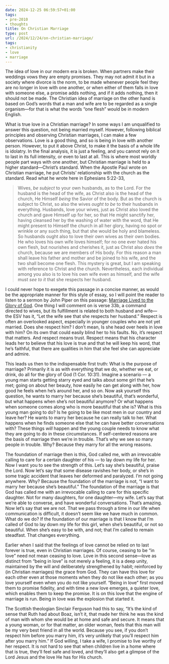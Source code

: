 ```yaml
---
date: 2024-12-25 06:59:57+01:00
tags:
- pre-2010
- thoughts
title: On Christian Marriage
type: post
url: /2024/12/24/on-christian-marriage/
tags:
- christianity
- love
- marriage
---
```



The idea of love in our modern era is broken. When partners make their weddings vows they are empty promises. They may not admit it but in a society where divorce is the norm, to be made whenever people feel they are no longer in love with one another, or when either of them falls in love with someone else, a promise adds nothing, and if it adds nothing, then it should not be made. The Christian idea of marriage on the other hand is based on God’s words that a man and wife are to be regarded as a single organism—for that is what the words “one flesh” would be in modern English.




What is true love in a Christian marriage? In some ways I am unqualified to answer this question, not being married myself. However, following biblical principles and observing Christian marriages, I can make a few observations. Love is a good thing, and so is being in love with another person. However, to put it above Christ, to make it the basis of a whole life is idolatry. In the final analysis, it is just a feeling, and you cannot rely on it to last in its full intensity, or even to last at all. This is where most worldly people part ways with one another, but Christian marriage is held to a higher standard—Christ’s standard. When the Apostle Paul wrote on Christian marriage, he put Christs’ relationship with the church as the standard. Read what he wrote here in Ephesians 5:22\-33,





> Wives, *be subject* to your own husbands, as to the Lord. For the husband is the head of the wife, as Christ also is the head of the church, He Himself *being* the Savior of the body. But as the church is subject to Christ, so also the wives *ought to be* to their husbands in everything. Husbands, love your wives, just as Christ also loved the church and gave Himself up for her, so that He might sanctify her, having cleansed her by the washing of water with the word, that He might present to Himself the church in all her glory, having no spot or wrinkle or any such thing, but that she would be holy and blameless. So husbands ought also to love their own wives as their own bodies. He who loves his own wife loves himself; for no one ever hated his own flesh, but nourishes and cherishes it, just as Christ also *does* the church, because we are members of His body. For this reason a man shall leave his father and mother and be joined to his wife, and the two shall become one flesh. This mystery is great, but I am speaking with reference to Christ and the church. Nevertheless, each individual among you also is to love his own wife even as himself, and the wife must *see to it* that she respects her husband.




I could never hope to exegete this passage in a concise manner, as would be the appropriate manner for this style of essay, so I will point the reader to listen to a sermon by John Piper on this passage: [Marriage Lived to the Glory of God](https://www.desiringgod.org/messages/marriage-lived-to-the-glory-of-god). One thing I will comment on is verse 33b, a command directed to wives, but its fulfillment is related to both husband and wife— the ESV has it, “Let the wife see that she respects her husband.” Respect is often an overlooked aspect, especially in younger couples who are not yet married. Does she respect him? I don’t mean, Is she head over heels in love with him? On its own that could easily blind her to his faults. No, it’s respect that matters. And respect means trust. Respect means that his character leads her to believe that his love is true and that he will keep his word, that he’s faithful, that there are qualities in him that she feel she can appreciate and admire.




This leads us then to the indispensable first truth: What is the purpose of marriage? Primarily it is as with everything that we do, whether we eat, or drink, do all for the glory of God (1 Cor. 10:31\). Imagine a scenario — a young man starts getting starry eyed and talks about some girl that he’s met; going on about her beauty, how easily he can get along with her, how good he feels when he’s around her, and so on. Now ask yourself this question, he wants to marry her because she’s beautiful, that’s wonderful, but what happens when she’s not beautiful anymore? Or what happens when someone comes along who is more beautiful that she is? What is this young man going to do? Is he going to be like most men in our country and leave her? He wants to marry her because he can really talk to her. What happens when he finds someone else that he can have better conversations with? These things *will* happen and the young couple needs to know what they are going to do in these circumstances. If self\-centered reasons are the basis of marriage then we’re in trouble. That’s why we see so many people in trouble. Why? Because they marry for all the wrong reasons.




The foundation of marriage then is this, God called me, with an irrevocable calling to care for a certain daughter of his — to lay down my life for her. Now I want you to see the strength of this. Let’s say she’s beautiful, praise the Lord. Now let’s say that some disease ravishes her body, or she’s in some tragic accident that leaves her deformed and paralyzed. I’m not going anywhere. Why? Because the foundation of the marriage is not, “I want to marry her because she’s beautiful.” The foundation of the marriage is that God has called me with an irrevocable calling to care for this specific daughter. Not for many daughters, for one daughter—my wife. Let’s say that we’re able to converse, and have wonderful conversations. That’s amazing. Now let’s say that we are not. That we pass through a time in our life when communication is difficult, it doesn’t seem like we have much in common. What do we do? If the foundation of our marriage is that I know that I’m called of God to lay down my life for this girl, when she’s beautiful, or not so beautiful. When she’s easy to be with, and not; that I’m called to remain steadfast. That changes everything.




Earlier when I said that the feelings of love cannot be relied on to last forever is true, even in Christian marriages. Of course, ceasing to be “in love” need not mean ceasing to love. Love in this second sense—love as distinct from “being in love” is not merely a feeling, it is a deep unity, maintained by the will and deliberately strengthened by habit; reinforced by (in Christian marriages) the grace from God. They can have this love for each other even at those moments when they do not like each other; as you love yourself even when you do not like yourself. “Being in love” first moved them to promise fidelity, and with time a new love emerges, a quieter love, which enables them to keep the promise. It is on this love that the engine of marriage is run. Being in love was the explosion that started it.




The Scottish theologian Sinclair Ferguson had this to say, “It’s the kind of sense that Ruth had about Boaz, isn’t it, that made her think he was the kind of man with whom she would be at home and safe and secure. It means that a young woman, or for that matter, an older woman, feels that this man will be my very best friend in all the world. Because you see, if you don’t respect him before you marry him, it’s very unlikely that you’ll respect him after you marry him.” If God willing, I take a wife, I promise to live worthy of her respect. It is not hard to see that when children live in a home where that is true, they’ll feel safe and loved, and they’ll also get a glimpse of the Lord Jesus and the love He has for His church.



